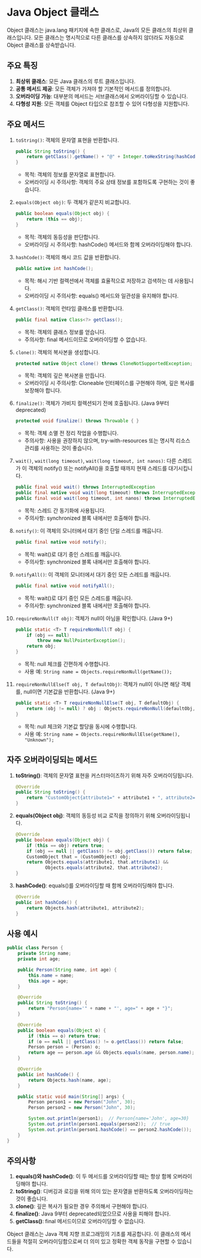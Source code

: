 # Java Object 클래스

Object 클래스는 java.lang 패키지에 속한 클래스로, Java의 모든 클래스의 최상위 클래스입니다. 모든 클래스는 명시적으로 다른 클래스를 상속하지 않더라도 자동으로 Object 클래스를 상속받습니다.

## 주요 특징

1. **최상위 클래스**: 모든 Java 클래스의 루트 클래스입니다.
2. **공통 메서드 제공**: 모든 객체가 가져야 할 기본적인 메서드를 정의합니다.
3. **오버라이딩 가능**: 대부분의 메서드는 서브클래스에서 오버라이딩할 수 있습니다.
4. **다형성 지원**: 모든 객체를 Object 타입으로 참조할 수 있어 다형성을 지원합니다.

## 주요 메서드

1. `toString()`: 객체의 문자열 표현을 반환합니다.

   ```java
   public String toString() {
       return getClass().getName() + "@" + Integer.toHexString(hashCode());
   }
   ```

   - 목적: 객체의 정보를 문자열로 표현합니다.
   - 오버라이딩 시 주의사항: 객체의 주요 상태 정보를 포함하도록 구현하는 것이 좋습니다.

2. `equals(Object obj)`: 두 객체가 같은지 비교합니다.

   ```java
   public boolean equals(Object obj) {
       return (this == obj);
   }
   ```

   - 목적: 객체의 동등성을 판단합니다.
   - 오버라이딩 시 주의사항: hashCode() 메서드와 함께 오버라이딩해야 합니다.

3. `hashCode()`: 객체의 해시 코드 값을 반환합니다.

   ```java
   public native int hashCode();
   ```

   - 목적: 해시 기반 컬렉션에서 객체를 효율적으로 저장하고 검색하는 데 사용됩니다.
   - 오버라이딩 시 주의사항: equals() 메서드와 일관성을 유지해야 합니다.

4. `getClass()`: 객체의 런타임 클래스를 반환합니다.

   ```java
   public final native Class<?> getClass();
   ```

   - 목적: 객체의 클래스 정보를 얻습니다.
   - 주의사항: final 메서드이므로 오버라이딩할 수 없습니다.

5. `clone()`: 객체의 복사본을 생성합니다.

   ```java
   protected native Object clone() throws CloneNotSupportedException;
   ```

   - 목적: 객체의 깊은 복사본을 만듭니다.
   - 오버라이딩 시 주의사항: Cloneable 인터페이스를 구현해야 하며, 깊은 복사를 보장해야 합니다.

6. `finalize()`: 객체가 가비지 컬렉션되기 전에 호출됩니다. (Java 9부터 deprecated)

   ```java
   protected void finalize() throws Throwable { }
   ```

   - 목적: 객체 소멸 전 정리 작업을 수행합니다.
   - 주의사항: 사용을 권장하지 않으며, try-with-resources 또는 명시적 리소스 관리를 사용하는 것이 좋습니다.

7. `wait()`, `wait(long timeout)`, `wait(long timeout, int nanos)`: 다른 스레드가 이 객체의 notify() 또는 notifyAll()을 호출할 때까지 현재 스레드를 대기시킵니다.

   ```java
   public final void wait() throws InterruptedException
   public final native void wait(long timeout) throws InterruptedException
   public final void wait(long timeout, int nanos) throws InterruptedException
   ```

   - 목적: 스레드 간 동기화에 사용됩니다.
   - 주의사항: synchronized 블록 내에서만 호출해야 합니다.

8. `notify()`: 이 객체의 모니터에서 대기 중인 단일 스레드를 깨웁니다.

   ```java
   public final native void notify();
   ```

   - 목적: wait()로 대기 중인 스레드를 깨웁니다.
   - 주의사항: synchronized 블록 내에서만 호출해야 합니다.

9. `notifyAll()`: 이 객체의 모니터에서 대기 중인 모든 스레드를 깨웁니다.

   ```java
   public final native void notifyAll();
   ```

   - 목적: wait()로 대기 중인 모든 스레드를 깨웁니다.
   - 주의사항: synchronized 블록 내에서만 호출해야 합니다.

10. `requireNonNull(T obj)`: 객체가 null이 아님을 확인합니다. (Java 9+)

    ```java
    public static <T> T requireNonNull(T obj) {
        if (obj == null)
            throw new NullPointerException();
        return obj;
    }
    ```

    - 목적: null 체크를 간편하게 수행합니다.
    - 사용 예: `String name = Objects.requireNonNull(getName());`

11. `requireNonNullElse(T obj, T defaultObj)`: 객체가 null이 아니면 해당 객체를, null이면 기본값을 반환합니다. (Java 9+)

    ```java
    public static <T> T requireNonNullElse(T obj, T defaultObj) {
        return (obj != null) ? obj : Objects.requireNonNull(defaultObj, "defaultObj");
    }
    ```

    - 목적: null 체크와 기본값 할당을 동시에 수행합니다.
    - 사용 예: `String name = Objects.requireNonNullElse(getName(), "Unknown");`

## 자주 오버라이딩되는 메서드

1. **toString()**: 객체의 문자열 표현을 커스터마이즈하기 위해 자주 오버라이딩됩니다.

   ```java
   @Override
   public String toString() {
       return "CustomObject{attribute1=" + attribute1 + ", attribute2=" + attribute2 + "}";
   }
   ```

2. **equals(Object obj)**: 객체의 동등성 비교 로직을 정의하기 위해 오버라이딩됩니다.

   ```java
   @Override
   public boolean equals(Object obj) {
       if (this == obj) return true;
       if (obj == null || getClass() != obj.getClass()) return false;
       CustomObject that = (CustomObject) obj;
       return Objects.equals(attribute1, that.attribute1) && 
              Objects.equals(attribute2, that.attribute2);
   }
   ```

3. **hashCode()**: equals()를 오버라이딩할 때 함께 오버라이딩해야 합니다.

   ```java
   @Override
   public int hashCode() {
       return Objects.hash(attribute1, attribute2);
   }
   ```

## 사용 예시

```java
public class Person {
    private String name;
    private int age;

    public Person(String name, int age) {
        this.name = name;
        this.age = age;
    }

    @Override
    public String toString() {
        return "Person{name='" + name + "', age=" + age + "}";
    }

    @Override
    public boolean equals(Object o) {
        if (this == o) return true;
        if (o == null || getClass() != o.getClass()) return false;
        Person person = (Person) o;
        return age == person.age && Objects.equals(name, person.name);
    }

    @Override
    public int hashCode() {
        return Objects.hash(name, age);
    }

    public static void main(String[] args) {
        Person person1 = new Person("John", 30);
        Person person2 = new Person("John", 30);

        System.out.println(person1);  // Person{name='John', age=30}
        System.out.println(person1.equals(person2));  // true
        System.out.println(person1.hashCode() == person2.hashCode());  // true
    }
}
```

## 주의사항

1. **equals()와 hashCode()**: 이 두 메서드를 오버라이딩할 때는 항상 함께 오버라이딩해야 합니다.
2. **toString()**: 디버깅과 로깅을 위해 의미 있는 문자열을 반환하도록 오버라이딩하는 것이 좋습니다.
3. **clone()**: 깊은 복사가 필요한 경우 주의해서 구현해야 합니다.
4. **finalize()**: Java 9부터 deprecated되었으므로 사용을 피해야 합니다.
5. **getClass()**: final 메서드이므로 오버라이딩할 수 없습니다.

Object 클래스는 Java 객체 지향 프로그래밍의 기초를 제공합니다. 이 클래스의 메서드들을 적절히 오버라이딩함으로써 더 의미 있고 정확한 객체 동작을 구현할 수 있습니다.

